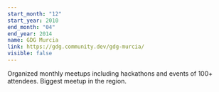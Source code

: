```yaml
---
start_month: "12"
start_year: 2010
end_month: "04"
end_year: 2014
name: GDG Murcia
link: https://gdg.community.dev/gdg-murcia/
visible: false
---
```

Organized monthly meetups including hackathons and events of 100+ attendees. Biggest meetup in the region.